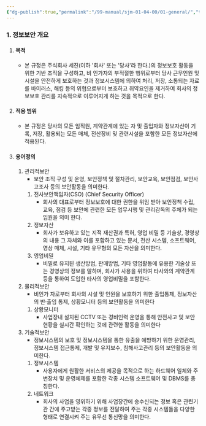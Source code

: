 ```yaml
---
{"dg-publish":true,"permalink":"/99-manual/sjm-01-04-00/01-general/","title":"제 1 장 총칙","tags":["정보보안관리규정","보안"],"noteIcon":"","created":"","updated":""}
---
```


### 1. 정보보안 개요

1. #### 목적
	- 본 규정은 주식회사 세진(이하 '회사' 또는 '당사'라 한다.)의 정보보호 활동을 위한 기반 조직을 구성하고, 비 인가자의 부적절한 행위로부터 당사 근무인원 및 시설을 안전하게 보호하는 것과 정보시스템에 의하여 처리, 저장, 소통되는 자료를 바이러스, 해킹 등의 위협으로부터 보호하고 취약요인을 제거하여 회사의 정보보호 관리를 지속적으로 이루어지게 하는 것을 목적으로 한다.
2. #### 적용 범위
	- 본 규정은 당사의 모든 임직원, 계약관계에 있는 자 및 출입자와 정보자산이 기록, 저장, 활용되는 모든 매체, 전산장비 및 관련시설을 포함한 모든 정보자산에 적용된다.
3. #### 용어정의 
	1. 관리적보안
		- 보안 조직 구성 및 운영, 보안정책 및 절차관리, 보안교육, 보안점검, 보안사고조사 등의 보안활동을 의미한다.
		1. 전사보안책임자(CSO) (Chief Security Officer) 
			- 회사의 대표로부터 정보보호에 대한 권한을 위임 받아 보안정책 수립, 교육, 점검 등 보안에 관련한 모든 업무시행 및 관리감독의 주체가 되는 임원을 의미 한다.
		2. 정보자산
			- 회사가 보유하고 있는 지적 재산권과 특허, 영업 비밀 등 기술상, 경영상의 내용 그 자체와 이를 포함하고 있는 문서, 전산 시스템, 소프트웨어, 영상 매체, 시설, 기타 유무형의 모든 자산을 의미한다.
		3. 영업비밀
			- 비밀로 유지된 생산방법, 판매방법, 기타 영업활동에 유용한 기술상 또는 경영상의 정보를 말하며, 회사가 사용을 위하여 타사와의 계약관계 등을 통하여 도입한 타사의 영업비밀을 포함한다.
	2. 물리적보안
		- 비인가 자로부터 회사의 시설 및 인원을 보호하기 위한 출입통제, 정보자산의 반·출입 통제, 상황모니터 등의 보안활동을 의미한다
		1. 상황모니터
			- 사업장내 설치된 CCTV 또는 경비인력 운영을 통해 안전사고 및 보안현황을 실시간 확인하는 것에 관련한 활동을 의미한다
	3. 기술적보안
		- 정보시스템의 보호 및 정보시스템을 통한 유출을 예방하기 위한 운영관리, 정보시스템 접근통제, 개발 및 유지보수, 침해사고관리 등의 보안활동을 의미한다.  
		1. 정보시스템
			- 사용자에게 원활한 서비스의 제공을 목적으로 하는 하드웨어 일체와 주변장치 및 운영체제를 포함한 각종 시스템 소프트웨어 및 DBMS를 총칭한다.
		2. 네트워크
			- 회사의 사업을 영위하기 위해 사업장간에 송수신되는 정보 혹은 관련기관 간에 주고받는 각종 정보를 전달하여 주는 각종 시스템들을 다양한 형태로 연결시켜 주는 유무선 통신망을 의미한다.




